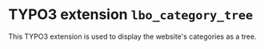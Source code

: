 # TYPO3 extension `lbo_category_tree`

This TYPO3 extension is used to display the website's categories as a tree.
